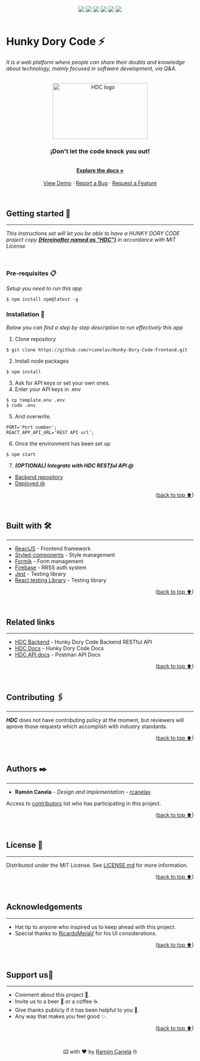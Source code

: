 <div id="top"></div>
<div align="center">
    <img src="https://img.shields.io/github/issues/rcanelav/Hunky-Dory-Code-Frontend" />
    <img src="https://img.shields.io/github/forks/rcanelav/Hunky-Dory-Code-Frontend" />
    <img src="https://img.shields.io/github/stars/rcanelav/Hunky-Dory-Code-Frontend" />
    <img src="https://img.shields.io/github/license/rcanelav/Hunky-Dory-Code-Frontend" />
    <img src="https://img.shields.io/github/commit-activity/m/rcanelav/Hunky-Dory-Code-Frontend" />
    <img src="https://img.shields.io/twitter/url?url=https%3A%2F%2Fgithub.com%2Frcanelav%2FHunky-Dory-Code-Frontend" />
</div>

</br>

# Hunky Dory Code ⚡

_It is a web platform where people can share their doubts and knowledge about technology, mainly focused in software development, via Q&A._

<br />

<div align="center">
  <a href="https://rcanelav.github.io/hunky-dory-code-frontend/">
    <img src="https://res.cloudinary.com/rayci/image/upload/v1648672506/hunky_kcnm2c.png" alt="HDC logo" width="255" height="150">
  </a>

  <h3 align="center">¡Don't let the code knock you out!</h3>

  <p align="center">
    <br />
    <a href="https://github.com/rcanelav/Hunky-Dory-Code-Docs"><strong>Explore the docs »</strong></a>
    <br />
    <br />
    <a href="https://rcanelav.github.io/hunky-dory-code-frontend/">View Demo</a>
    ·
    <a href="https://github.com/rcanelav/Hunky-Dory-Code-Frontend/issues">Report a Bug</a>
    ·
    <a href="https://github.com/rcanelav/Hunky-Dory-Code-Frontend/issues">Request a Feature</a>
  </p>
</div>
<br />


## Getting started 🚀
---

_This instructions set will let you be able to have a HUNKY DORY CODE project copy ***<u>(Hereinafter named as "HDC")</u>*** in accordance with MIT License._

</br>

### Pre-requisites 📋

_Setup you need to run this app_

```
$ npm install npm@latest -g
```

### Installation 🔧

_Below you can find a step by step description to run effectively this app_

1. Clone repository
```
$ git clone https://github.com/rcanelav/Hunky-Dory-Code-Frontend.git
```

2. Install node packages

```
$ npm install
```

3. Ask for API keys or set your own ones.
4. Enter your API keys in .env
```
$ cp template.env .env
$ code .env
```

5. And overwrite.

```
PORT='Port number';
REACT_APP_API_URL='REST API url';
```

6. Once the environment has been set up

```
$ npm start
```

7. ***(OPTIONAL) Integrate with HDC RESTful API @***

* [Backend repository](https://github.com/rcanelav/Hunky-Dory-Code-Backend)
* [Deployed @](http://hunky-dory-code.herokuapp.com/)

<p align="right">(<a href="#top">back to top ⬆</a>)</p>
</br>

## Built with 🛠️
---

* [ReactJS](https://reactjs.org/) - Frontend framework
* [Styled-components](https://styled-components.com/) - Style management 
* [Formik](https://formik.org/) - Form management
* [Firebase](https://firebase.google.com/) - RRSS auth system
* [Jest](https://jestjs.io/es-ES/) - Testing library
* [React testing Library](https://testing-library.com/docs/react-testing-library/intro/) - Testing library
<p align="right">(<a href="#top">back to top ⬆</a>)</p>
</br>

## Related links
---
* [HDC Backend](https://github.com/rcanelav/Hunky-Dory-Code-Backend) - Hunky Dory Code Backend RESTful API
* [HDC Docs](https://github.com/rcanelav/Hunky-Dory-Code-Docs) - Hunky Dory Code Docs
* [HDC API docs](https://documenter.getpostman.com/view/11049007/UVRGEPag) - Postman API Docs
<p align="right">(<a href="#top">back to top ⬆</a>)</p>
</br>

## Contributing 🖇️
---

***HDC*** does not have contributing policy at the moment, but reviewers will aprove those requests which accomplish with industry standards.
<p align="right">(<a href="#top">back to top ⬆</a>)</p>
</br>

## Authors ✒️
---

* **Ramón Canela** - *Design and implementation* - [rcanelav](https://www.linkedin.com/in/rcanelav/)

Access to [contributors](https://github.com/rcanelav/Hunky-Dory-Code-Frontend/graphs/contributors) list who has participating in this project.
<p align="right">(<a href="#top">back to top ⬆</a>)</p>
</br>

## License 📄
---

Distributed under the MIT License. See [LICENSE.md](LICENSE.md) for more information.
<p align="right">(<a href="#top">back to top ⬆</a>)</p>
</br>

## Acknowledgements
---
* Hat tip to anyone who inspired us to keep ahead with this project.
* Special thanks to [RicardoMejiaV](https://www.linkedin.com/in/ricardo-mejia-ventura/) for his UI considerations.
<p align="right">(<a href="#top">back to top ⬆</a>)</p>
</br>

## Support us🎁
---

* Comment about this project 📢.
* Invite us to a beer 🍺 or a coffee ☕. 
* Give thanks publicly if it has been helpful to you 📱.
* Any way that makes you feel good ✨.
<p align="right">(<a href="#top">back to top ⬆</a>)</p>
</br>

<p align="center">⌨️ with ❤️ by <a href="https://linkedin.com/in/rcanelav">Ramón Canela</a> 🤓</p>
